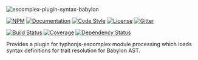 ![escomplex-plugin-syntax-babylon](https://i.imgur.com/qJyowck.png)

[![NPM](https://img.shields.io/npm/v/escomplex-plugin-syntax-babylon.svg?label=npm)](https://www.npmjs.com/package/escomplex-plugin-syntax-babylon)
[![Documentation](http://docs.typhonjs.io/typhonjs-node-escomplex/escomplex-plugin-syntax-babylon/badge.svg)](http://docs.typhonjs.io/typhonjs-node-escomplex/escomplex-plugin-syntax-babylon/)
[![Code Style](https://img.shields.io/badge/code%20style-allman-yellowgreen.svg?style=flat)](https://en.wikipedia.org/wiki/Indent_style#Allman_style)
[![License](https://img.shields.io/badge/license-MPLv2-yellowgreen.svg?style=flat)](https://github.com/typhonjs-node-escomplex/escomplex-plugin-syntax-babylon/blob/master/LICENSE)
[![Gitter](https://img.shields.io/gitter/room/typhonjs/TyphonJS.svg)](https://gitter.im/typhonjs/TyphonJS)

[![Build Status](https://travis-ci.org/typhonjs-node-escomplex/escomplex-plugin-syntax-babylon.svg?branch=master)](https://travis-ci.org/typhonjs-node-escomplex/escomplex-plugin-syntax-babylon)
[![Coverage](https://img.shields.io/codecov/c/github/typhonjs-node-escomplex/escomplex-plugin-syntax-babylon.svg)](https://codecov.io/github/typhonjs-node-escomplex/escomplex-plugin-syntax-babylon)
[![Dependency Status](https://www.versioneye.com/user/projects/575e3aba7757a00034dc5469/badge.svg?style=flat)](https://www.versioneye.com/user/projects/575e3aba7757a00034dc5469)

Provides a plugin for typhonjs-escomplex module processing which loads syntax definitions for trait resolution for Babylon AST.
